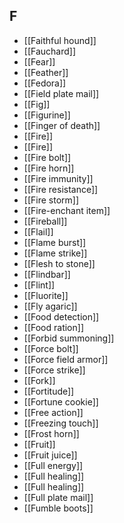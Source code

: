 ## F

- [[Faithful hound]]
- [[Fauchard]]
- [[Fear]]
- [[Feather]]
- [[Fedora]]
- [[Field plate mail]]
- [[Fig]]
- [[Figurine]]
- [[Finger of death]]
- [[Fire]]
- [[Fire]]
- [[Fire bolt]]
- [[Fire horn]]
- [[Fire immunity]]
- [[Fire resistance]]
- [[Fire storm]]
- [[Fire-enchant item]]
- [[Fireball]]
- [[Flail]]
- [[Flame burst]]
- [[Flame strike]]
- [[Flesh to stone]]
- [[Flindbar]]
- [[Flint]]
- [[Fluorite]]
- [[Fly agaric]]
- [[Food detection]]
- [[Food ration]]
- [[Forbid summoning]]
- [[Force bolt]]
- [[Force field armor]]
- [[Force strike]]
- [[Fork]]
- [[Fortitude]]
- [[Fortune cookie]]
- [[Free action]]
- [[Freezing touch]]
- [[Frost horn]]
- [[Fruit]]
- [[Fruit juice]]
- [[Full energy]]
- [[Full healing]]
- [[Full healing]]
- [[Full plate mail]]
- [[Fumble boots]]
